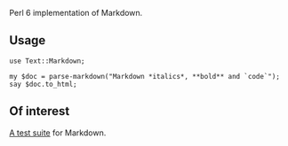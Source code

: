 Perl 6 implementation of Markdown.

## Usage

    use Text::Markdown;

    my $doc = parse-markdown("Markdown *italics*, **bold** and `code`");
    say $doc.to_html;

## Of interest

[A test suite](https://github.com/karlcow/markdown-testsuite) for Markdown.
